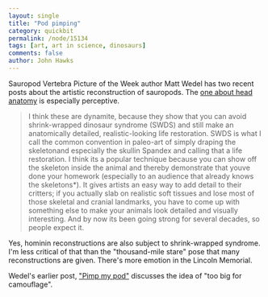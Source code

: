 ```yaml
---
layout: single 
title: "Pod pimping" 
category: quickbit
permalink: /node/15134
tags: [art, art in science, dinosaurs] 
comments: false 
author: John Hawks 
---
```


Sauropod Vertebra Picture of the Week author Matt Wedel has two recent posts about the artistic reconstruction of sauropods. The <a href="http://svpow.wordpress.com/2010/12/13/pimp-my-pod-2-haids/">one about head anatomy</a> is especially perceptive. 

<blockquote>I think these are dynamite, because they show that you can avoid shrink-wrapped dinosaur syndrome (SWDS) and still make an anatomically detailed, realistic-looking life restoration. SWDS is what I call the common convention in paleo-art of simply draping the skeletonand especially the skullin Spandex and calling that a life restoration. I think its a popular technique because you can show off the skeleton inside the animal and thereby demonstrate that youve done your homework (especially to an audience that already knows the skeletons*). It gives artists an easy way to add detail to their critters; if you actually slab on realistic soft tissues and lose most of those skeletal and cranial landmarks, you have to come up with something else to make your animals look detailed and visually interesting. And by now its been going strong for several decades, so people expect it.</blockquote>

Yes, hominin reconstructions are also subject to shrink-wrapped syndrome. I'm less critical of that than the "thousand-mile stare" pose that many reconstructions are given. There's more emotion in the Lincoln Memorial. 

Wedel's earlier post, <a href="http://svpow.wordpress.com/2010/12/10/pimp-my-pod/">"Pimp my pod"</a> discusses the idea of "too big for camouflage". 


